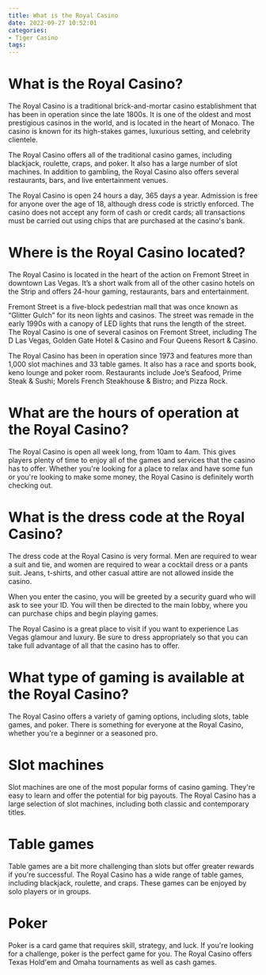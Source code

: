 ```yaml
---
title: What is the Royal Casino
date: 2022-09-27 10:52:01
categories:
- Tiger Casino
tags:
---
```



#  What is the Royal Casino?

The Royal Casino is a traditional brick-and-mortar casino establishment that has been in operation since the late 1800s. It is one of the oldest and most prestigious casinos in the world, and is located in the heart of Monaco. The casino is known for its high-stakes games, luxurious setting, and celebrity clientele.

The Royal Casino offers all of the traditional casino games, including blackjack, roulette, craps, and poker. It also has a large number of slot machines. In addition to gambling, the Royal Casino also offers several restaurants, bars, and live entertainment venues.

The Royal Casino is open 24 hours a day, 365 days a year. Admission is free for anyone over the age of 18, although dress code is strictly enforced. The casino does not accept any form of cash or credit cards; all transactions must be carried out using chips that are purchased at the casino's bank.

#  Where is the Royal Casino located?

The Royal Casino is located in the heart of the action on Fremont Street in downtown Las Vegas. It’s a short walk from all of the other casino hotels on the Strip and offers 24-hour gaming, restaurants, bars and entertainment.

Fremont Street is a five-block pedestrian mall that was once known as “Glitter Gulch” for its neon lights and casinos. The street was remade in the early 1990s with a canopy of LED lights that runs the length of the street. The Royal Casino is one of several casinos on Fremont Street, including The D Las Vegas, Golden Gate Hotel & Casino and Four Queens Resort & Casino.

The Royal Casino has been in operation since 1973 and features more than 1,000 slot machines and 33 table games. It also has a race and sports book, keno lounge and poker room. Restaurants include Joe’s Seafood, Prime Steak & Sushi; Morels French Steakhouse & Bistro; and Pizza Rock.

#  What are the hours of operation at the Royal Casino?

The Royal Casino is open all week long, from 10am to 4am. This gives players plenty of time to enjoy all of the games and services that the casino has to offer. Whether you're looking for a place to relax and have some fun or you're looking to make some money, the Royal Casino is definitely worth checking out.

#  What is the dress code at the Royal Casino?

The dress code at the Royal Casino is very formal. Men are required to wear a suit and tie, and women are required to wear a cocktail dress or a pants suit. Jeans, t-shirts, and other casual attire are not allowed inside the casino.

When you enter the casino, you will be greeted by a security guard who will ask to see your ID. You will then be directed to the main lobby, where you can purchase chips and begin playing games.

The Royal Casino is a great place to visit if you want to experience Las Vegas glamour and luxury. Be sure to dress appropriately so that you can take full advantage of all that the casino has to offer.

#  What type of gaming is available at the Royal Casino?

The Royal Casino offers a variety of gaming options, including slots, table games, and poker. There is something for everyone at the Royal Casino, whether you're a beginner or a seasoned pro.

# Slot machines

Slot machines are one of the most popular forms of casino gaming. They're easy to learn and offer the potential for big payouts. The Royal Casino has a large selection of slot machines, including both classic and contemporary titles.

# Table games

Table games are a bit more challenging than slots but offer greater rewards if you're successful. The Royal Casino has a wide range of table games, including blackjack, roulette, and craps. These games can be enjoyed by solo players or in groups.

# Poker

Poker is a card game that requires skill, strategy, and luck. If you're looking for a challenge, poker is the perfect game for you. The Royal Casino offers Texas Hold'em and Omaha tournaments as well as cash games.